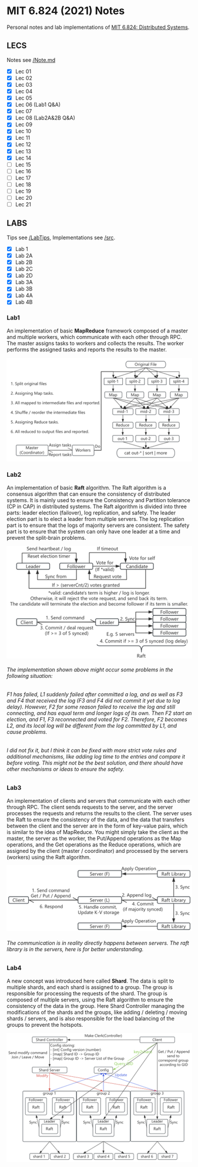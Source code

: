 # MIT 6.824 (2021) Notes

Personal notes and lab implementations of [MIT 6.824: Distributed Systems](https://pdos.csail.mit.edu/6.824/).

## LECS

Notes see [/Note.md](/Note.md)

- [x] Lec 01
- [x] Lec 02
- [x] Lec 03
- [x] Lec 04
- [x] Lec 05
- [x] Lec 06 (Lab1 Q&A)
- [x] Lec 07
- [x] Lec 08 (Lab2A&2B Q&A)
- [x] Lec 09
- [x] Lec 10
- [x] Lec 11
- [x] Lec 12
- [x] Lec 13
- [x] Lec 14
- [ ] Lec 15
- [ ] Lec 16
- [ ] Lec 17
- [ ] Lec 18
- [ ] Lec 19
- [ ] Lec 20
- [ ] Lec 21

## LABS

Tips see [/LabTips](/LabTips), Implementations see [/src](/src).

- [x] Lab 1
- [x] Lab 2A
- [x] Lab 2B
- [x] Lab 2C
- [x] Lab 2D
- [x] Lab 3A
- [x] Lab 3B
- [x] Lab 4A
- [x] Lab 4B

### Lab1 
An implementation of basic **MapReduce** framework composed of a master and multiple workers, which communicate with each other through RPC. The master assigns tasks to workers and collects the results. The worker performs the assigned tasks and reports the results to the master.

![MapReduce](/images/MapReduce_Simplify.png)

### Lab2
An implementation of basic **Raft** algorithm. The Raft algorithm is a consensus algorithm that can ensure the consistency of distributed systems. It is mainly used to ensure the Consistency and Partition tolerance (CP in CAP) in distributed systems. The Raft algorithm is divided into three parts: leader election (failover), log replication, and safety. The leader election part is to elect a leader from multiple servers. The log replication part is to ensure that the logs of majority servers are consistent. The safety part is to ensure that the system can only have one leader at a time and prevent the split-brain problems.

![Raft](/images/Raft_Simplify.png)

<h6>The implementation shown above might occur some problems in the following situation:</h6>

<h6>F1 has failed, L1 suddenly failed after committed a log, and as well as F3 and F4 that received the log (F3 and F4 did not commit it yet due to log delay). However, F2 for some reason failed to receive the log and still connecting, and has equal term and longer logs of its own. Then F2 start an election, and F1, F3 reconnected and voted for F2. Therefore, F2 becomes L2, and its local log will be different from the log committed by L1, and cause problems.</h6>

<h6>I did not fix it, but I think it can be fixed with more strict vote rules and additional mechanisms, like adding log time to the entries and compare it before voting. This might not be the best solution, and there should have other mechanisms or ideas to ensure the safety.</h6>

### Lab3
An implementation of clients and servers that communicate with each other through RPC. The client sends requests to the server, and the server processes the requests and returns the results to the client. The server uses the Raft to ensure the consistency of the data, and the data that transfers between the client and the server are in the form of key-value pairs, which is similar to the idea of MapReduce. You might simply take the client as the master, the server as the worker, the Put/Append operations as the Map operations, and the Get operations as the Reduce operations, which are assigned by the client (master / coordinator) and processed by the servers (workers) using the Raft algorithm.

![KVRaft](/images/KVRaft_Simplify.png)

<h6>The communication is in reality directly happens between servers. The raft library is in the servers, here is for better understanding.</h6>

### Lab4
A new concept was introduced here called **Shard**. The data is split to multiple shards, and each shard is assigned to a group. The group is responsible for processing the requests of the shard. The group is composed of multiple servers, using the Raft algorithm to ensure the consistency of the data in the group. Here Shard Controller managing the modifications of the shards and the groups, like adding / deleting / moving shards / servers, and is also responsible for the load balancing of the groups to prevent the hotspots.

![ShardKV](/images/ShardKV_Simplify.png)
